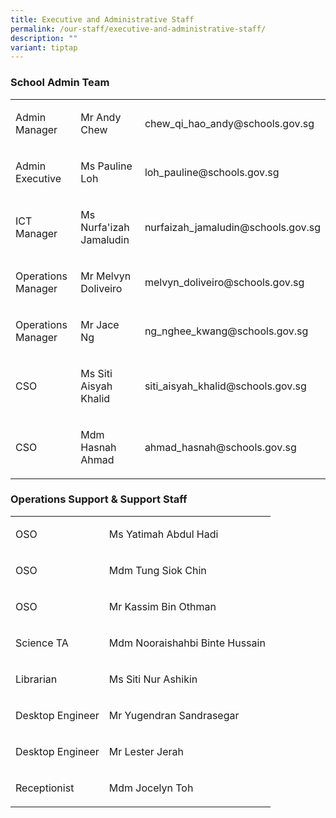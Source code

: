 ```yaml
---
title: Executive and Administrative Staff
permalink: /our-staff/executive-and-administrative-staff/
description: ""
variant: tiptap
---
```

<h3>School Admin Team</h3>
<table style="minWidth: 75px">
<colgroup>
<col>
<col>
<col>
</colgroup>
<tbody>
<tr>
<td rowspan="1" colspan="1">
<p>Admin Manager</p>
</td>
<td rowspan="1" colspan="1">
<p>Mr Andy Chew</p>
</td>
<td rowspan="1" colspan="1">
<p><a rel="noopener noreferrer nofollow" target="_blank">chew_qi_hao_andy@schools.gov.sg</a>
</p>
</td>
</tr>
<tr>
<td rowspan="1" colspan="1">
<p>Admin Executive</p>
</td>
<td rowspan="1" colspan="1">
<p>Ms Pauline Loh</p>
</td>
<td rowspan="1" colspan="1">
<p><a rel="noopener noreferrer nofollow" target="_blank">loh_pauline@schools.gov.sg</a>
</p>
</td>
</tr>
<tr>
<td rowspan="1" colspan="1">
<p>ICT Manager</p>
</td>
<td rowspan="1" colspan="1">
<p>Ms Nurfa'izah Jamaludin</p>
</td>
<td rowspan="1" colspan="1">
<p><a rel="noopener noreferrer nofollow" target="_blank">nurfaizah_jamaludin@schools.gov.sg</a>
</p>
</td>
</tr>
<tr>
<td rowspan="1" colspan="1">
<p>Operations Manager</p>
</td>
<td rowspan="1" colspan="1">
<p>Mr Melvyn Doliveiro&nbsp;</p>
</td>
<td rowspan="1" colspan="1">
<p><a rel="noopener noreferrer nofollow" target="_blank">melvyn_doliveiro@schools.gov.sg</a>
</p>
</td>
</tr>
<tr>
<td rowspan="1" colspan="1">
<p>Operations Manager</p>
</td>
<td rowspan="1" colspan="1">
<p>Mr Jace Ng</p>
</td>
<td rowspan="1" colspan="1">
<p><a rel="noopener noreferrer nofollow" target="_blank">ng_nghee_kwang@schools.gov.sg</a>
</p>
</td>
</tr>
<tr>
<td rowspan="1" colspan="1">
<p>CSO</p>
</td>
<td rowspan="1" colspan="1">
<p>Ms Siti Aisyah Khalid</p>
</td>
<td rowspan="1" colspan="1">
<p><a rel="noopener noreferrer nofollow" target="_blank">siti_aisyah_khalid@schools.gov.sg</a>
</p>
</td>
</tr>
<tr>
<td rowspan="1" colspan="1">
<p>CSO&nbsp;</p>
</td>
<td rowspan="1" colspan="1">
<p>Mdm Hasnah Ahmad</p>
</td>
<td rowspan="1" colspan="1">
<p><a rel="noopener noreferrer nofollow" target="_blank">ahmad_hasnah@schools.gov.sg</a>
</p>
</td>
</tr>
</tbody>
</table>
<h3>Operations Support &amp; Support Staff</h3>
<table style="minWidth: 50px">
<colgroup>
<col>
<col>
</colgroup>
<tbody>
<tr>
<td rowspan="1" colspan="1">
<p>OSO</p>
</td>
<td rowspan="1" colspan="1">
<p>Ms Yatimah Abdul Hadi</p>
</td>
</tr>
<tr>
<td rowspan="1" colspan="1">
<p>OSO&nbsp;</p>
</td>
<td rowspan="1" colspan="1">
<p>Mdm Tung Siok Chin</p>
</td>
</tr>
<tr>
<td rowspan="1" colspan="1">
<p>OSO</p>
</td>
<td rowspan="1" colspan="1">
<p>Mr Kassim Bin Othman</p>
</td>
</tr>
<tr>
<td rowspan="1" colspan="1">
<p>Science TA</p>
</td>
<td rowspan="1" colspan="1">
<p>Mdm Nooraishahbi Binte Hussain</p>
</td>
</tr>
<tr>
<td rowspan="1" colspan="1">
<p>Librarian</p>
</td>
<td rowspan="1" colspan="1">
<p>Ms Siti Nur Ashikin</p>
</td>
</tr>
<tr>
<td rowspan="1" colspan="1">
<p>Desktop Engineer</p>
</td>
<td rowspan="1" colspan="1">
<p>Mr Yugendran Sandrasegar</p>
</td>
</tr>
<tr>
<td rowspan="1" colspan="1">
<p>Desktop Engineer</p>
</td>
<td rowspan="1" colspan="1">
<p>Mr Lester Jerah</p>
</td>
</tr>
<tr>
<td rowspan="1" colspan="1">
<p>Receptionist</p>
</td>
<td rowspan="1" colspan="1">
<p>Mdm Jocelyn Toh</p>
</td>
</tr>
</tbody>
</table>
<p></p>